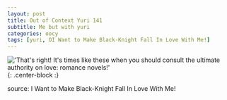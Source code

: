 ```yaml
---
layout: post
title: Out of Context Yuri 141
subtitle: Me but with yuri
categories: oocy
tags: [yuri, OI Want to Make Black-Knight Fall In Love With Me!]
---
```



!['That's right! It's times like these when you should consult the ultimate authority on love: romance novels!'](https://imgur.com/rRb8eA8.png){: .center-block :}


source: I Want to Make Black-Knight Fall In Love With Me!